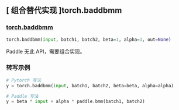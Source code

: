 ## [ 组合替代实现 ]torch.baddbmm

### [torch.baddbmm](https://pytorch.org/docs/stable/generated/torch.baddbmm.html?highlight=baddbmm#torch.baddbmm)

```python
torch.baddbmm(input, batch1, batch2, beta=1, alpha=1, out=None)
```
Paddle 无此 API，需要组合实现。

### 转写示例

```python
# Pytorch 写法
y = torch.baddbmm(input, batch1, batch2, beta=beta, alpha=alpha)

# Paddle 写法
y = beta * input + alpha * paddle.bmm(batch1, batch2)
```

